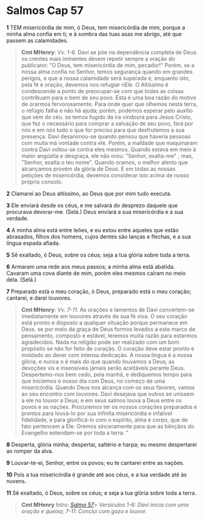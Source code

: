 # Salmos Cap 57

**1** 	TEM misericórdia de mim, ó Deus, tem misericórdia de mim, porque a minha alma confia em ti; e à sombra das tuas asas me abrigo, até que passem as calamidades.

> **Cmt MHenry**: *Vv. 1-6.* Davi se põe na dependência completa de Deus. os crentes mais iminentes devem repetir sempre a oração do publicano: "O Deus, tem misericórdia de mim, pecador!" Porém, se a nossa alma confia no Senhor, temos segurança quando em grandes perigos, e que a nossa calamidade será superada e, enquanto isto, pela fé e oração, devemos nos refugiar nEle. O Altíssimo é condescende a ponto de preocupar-se com que todas as coisas contribuam para o bem de seu povo. Esta é uma boa razão do motivo de orarmos fervorosamente. Para onde quer que olhemos nesta terra, o refúgio falha e não há ajuda; porém, podemos esperar pelo auxílio que vem do céu. se temos fugido da ira vindoura para Jesus Cristo, que fez o necessário para comprar a salvação de seu povo, fará por nós e em nós tudo o que for preciso para que desfrutemos a sua presença. Davi desanimou-se quando pensou que havería pessoas com muita má vontade contra ele. Porém, a maldade que maquinaram contra Davi voltou-se contra eles mesmos. Quando estava em meio à maior angústia e desgraça, ele não orou: "Senhor, exalta-me" ; mas, "Senhor, exalta o teu nome". Quando oramos, o melhor alento que alcançamos provém da glória de Deus. E em todas as nossas petições de misericórdia, devemos considerar isto acima de nosso próprio consolo.

**2** 	Clamarei ao Deus altíssimo, ao Deus que por mim tudo executa.

**3** 	Ele enviará desde os céus, e me salvará do desprezo daquele que procurava devorar-me. (Selá.) Deus enviará a sua misericórdia e a sua verdade.

**4** 	A minha alma está entre leões, e eu estou entre aqueles que estão abrasados, filhos dos homens, cujos dentes são lanças e flechas, e a sua língua espada afiada.

**5** 	Sê exaltado, ó Deus, sobre os céus; seja a tua glória sobre toda a terra.

**6** 	Armaram uma rede aos meus passos; a minha alma está abatida. Cavaram uma cova diante de mim, porém eles mesmos caíram no meio dela. (Selá.)

**7** 	Preparado está o meu coração, ó Deus, preparado está o meu coração; cantarei, e darei louvores.

> **Cmt MHenry**: *Vv. 7-11.* As orações e lamentos de Davi convertem-se imediatamente em louvores através de sua fé viva. O seu coração está pronto e disposto a qualquer situação porque permanece em Deus. se por meio da graça de Deus formos levados a este marco de pensamento, composto e estável, teremos muita razão para estarmos agradecidos. Nada na religião pode ser realizado com um bom propósito se não for feito de coração. O coração deve estar pronto e moldado ao dever com intensa dedicação. A nossa língua é a nossa glória, e nunca o é mais do que quando louvamos a Deus; as devoções vis e insensíveis jamais serão aceitáveis perante Deus. Despertemo-nos bem cedo, pela manhã, e dediquemos tempo para que iniciemos o nosso dia com Deus, no começo de uma misericórdia. Quando Deus nos alcança com os seus favores, vamos ao seu encontro com louvores. Davi desejava que outros se unissem a ele no louvor a Deus; e em seus salmos louva a Deus entre os povos e as nações. Procuremos ter os nossos corações preparados e prontos para louvá-lo por sua infinita misericórdia e infalível fidelidade, e para glorificá-lo com o espírito, alma e corpo, que de fato pertencem a Ele. Oremos sinceramente para que as bênçãos do Evangelho estendam-se por toda a terra. "

**8** 	Desperta, glória minha; despertai, saltério e harpa; eu mesmo despertarei ao romper da alva.

**9** 	Louvar-te-ei, Senhor, entre os povos; eu te cantarei entre as nações.

**10** 	Pois a tua misericórdia é grande até aos céus, e a tua verdade até às nuvens.

**11** 	Sê exaltado, ó Deus, sobre os céus; e seja a tua glória sobre toda a terra.


> **Cmt MHenry** Intro: *[Salmo 57](../19A-Sl/57.md#0)*> *Versículos 1-6: Davi inicia com uma oração e queixa; 7-11: Conclui com gozo e louvor.*